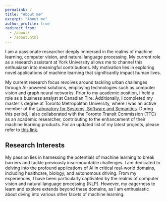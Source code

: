 ```yaml
---
permalink: /
title: "About me"
excerpt: "About me"
author_profile: true
redirect_from: 
  - /about/
  - /about.html
---
```


I am a passionate researcher deeply immersed in the realms of machine learning, computer vision, and natural language processing. My current role as a research assistant at York University allows me to channel this enthusiasm into meaningful contributions. My motivation lies in exploring novel applications of machine learning that significantly impact human lives.

My current research focus revolves around tackling urban challenges through AI-powered solutions, employing technologies such as computer vision and graph neural networks. Prior to my academic position, I held a role as a business analyst at Canadian Tire. Additionally, I completed my master's degree at Toronto Metropolitan University, where I was an active member of the <a href="https://ls3.rnet.torontomu.ca/" target="_blank">Laboratory for Systems, Software and Semantics</a>. During this period, I also collaborated with the Toronto Transit Commission (TTC) as an academic researcher, contributing to the enhancement of their machine learning products. For an updated list of my latest projects, please refer to [this link](projects.md).



## Research Interests
My passion lies in harnessing the potentials of machine learning to break barriers and tackle previously insurmountable challenges. I am dedicated to delving into the profound applications of AI in critical real-world domains, including healthcare, biology, and autonomous driving. From my experiences, I have been particularly captivated by the realms of computer vision and natural language processing (NLP). However, my eagerness to learn and explore extends beyond these domains, as I am enthusiastic about diving into various other facets of machine learning.







